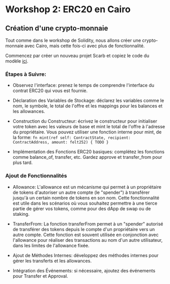 # Workshop 2: ERC20 en Cairo

## Création d'une crypto-monnaie

Tout comme dans le workshop de Solidity, nous allons créer une crypto-monnaie avec Cairo, mais cette fois-ci avec plus de fonctionnalité.

Commencez par créer un nouveau projet Scarb et copiez le code du modèle [ici](modeles/erc20.cairo).

### Étapes à Suivre:

- Observez l'interface: prenez le temps de comprendre l'interface du contrat ERC20 qui vous est fournie.

- Déclaration des Variables de Stockage: déclarez les variables comme le nom, le symbole, le total de l'offre et les mappings pour les balances et les allowances.

- Construction du Constructeur: écrivez le constructeur pour initialiser votre token avec les valeurs de base et mint le total de l'offre à l'adresse du propriétaire. Vous pouvez utiliser une fonction interne pour mint, de la forme:
`fn mint(ref self: ContractState, recipient: ContractAddress, amount: felt252) { TODO }`

- Implémentation des Fonctions ERC20 basiques: complétez les fonctions comme balance_of, transfer, etc. Gardez approve et transfer_from pour plus tard.


### Ajout de Fonctionnalités
- Allowance:
    L'allowance est un mécanisme qui permet à un propriétaire de tokens d'autoriser un autre compte (le "spender") à transférer jusqu'à un certain nombre de tokens en son nom.
    Cette fonctionnalité est utile dans les scénarios où vous souhaitez permettre à une tierce partie de gérer vos tokens, comme pour des dApp de swap ou de staking. 

- TransferFrom:
    La fonction transferFrom permet à un "spender" autorisé de transférer des tokens depuis le compte d'un propriétaire vers un autre compte.
    Cette fonction est souvent utilisée en conjonction avec l'allowance pour réaliser des transactions au nom d'un autre utilisateur, dans les limites de l'allowance fixée.


- Ajout de Méthodes Internes: développez des méthodes internes pour gérer les transferts et les allowances.

- Intégration des Événements: si nécessaire, ajoutez des événements pour Transfer et Approval.
